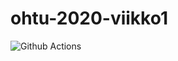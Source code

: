 # ohtu-2020-viikko1
![Github Actions](https://github.com/vlappala/ohtu-viikko1-s2020/workflows/Java%20CI%20with%20Gradle/badge.svg)
